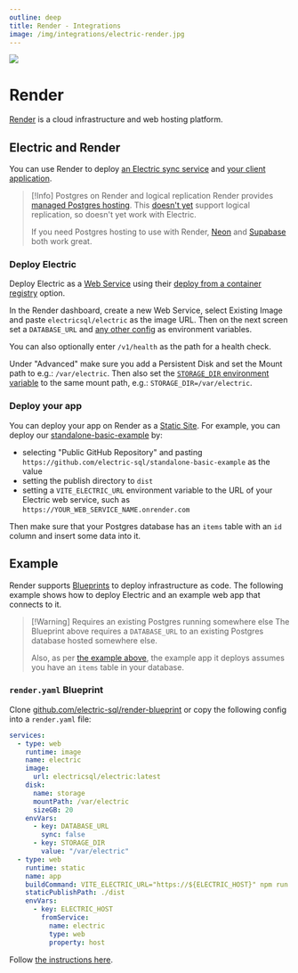 ```yaml
---
outline: deep
title: Render - Integrations
image: /img/integrations/electric-render.jpg
---
```


<img src="/img/integrations/render.svg" class="product-icon" />

# Render

[Render](https://render.com) is a cloud infrastructure and web hosting platform.

## Electric and Render

You can use Render to deploy [an Electric sync service](#deploy-electric) and [your client application](#deploy-your-app).

> [!Info] Postgres on Render and logical replication
> Render provides [managed Postgres hosting](https://docs.render.com/postgresql). This [doesn't yet](https://feedback.render.com/features/p/allow-for-postgres-logical-replication) support logical replication, so doesn't yet work with Electric.
>
> If you need Postgres hosting to use with Render, [Neon](./neon) and [Supabase](./supabase) both work great.

### Deploy Electric

Deploy Electric as a [Web Service](https://docs.render.com/web-services) using their [deploy from a container registry](https://docs.render.com/web-services#deploy-from-a-container-registry) option.

In the Render dashboard, create a new Web Service, select Existing Image and paste `electricsql/electric` as the image URL. Then on the next screen set a `DATABASE_URL` and [any other config](/docs/api/config) as environment variables.

You can also optionally enter `/v1/health` as the path for a health check.

Under "Advanced" make sure you add a Persistent Disk and set the Mount path to e.g.: `/var/electric`. Then also set the [`STORAGE_DIR` environment variable](/docs/api/config#storage-dir) to the same mount path, e.g.: `STORAGE_DIR=/var/electric`.

### Deploy your app

You can deploy your app on Render as a [Static Site](https://docs.render.com/static-sites). For example, you can deploy our [standalone-basic-example](https://github.com/electric-sql/standalone-basic-example) by:

- selecting "Public GitHub Repository" and pasting `https://github.com/electric-sql/standalone-basic-example` as the value
- setting the publish directory to `dist`
- setting a `VITE_ELECTRIC_URL` environment variable to the URL of your Electric web service, such as `https://YOUR_WEB_SERVICE_NAME.onrender.com`

Then make sure that your Postgres database has an `items` table with an `id` column and insert some data into it.

## Example

Render supports [Blueprints](https://docs.render.com/infrastructure-as-code) to deploy infrastructure as code. The following example shows how to deploy Electric and an example web app that connects to it.

> [!Warning] Requires an existing Postgres running somewhere else
> The Blueprint above requires a `DATABASE_URL` to an existing Postgres database hosted somewhere else.
>
> Also, as per [the example above](#deploy-your-app), the example app it deploys assumes you have an `items` table in your database.

### `render.yaml` Blueprint

Clone [github.com/electric-sql/render-blueprint](https://github.com/electric-sql/render-blueprint) or copy the following config into a `render.yaml` file:

```yaml
services:
  - type: web
    runtime: image
    name: electric
    image:
      url: electricsql/electric:latest
    disk:
      name: storage
      mountPath: /var/electric
      sizeGB: 20
    envVars:
      - key: DATABASE_URL
        sync: false
      - key: STORAGE_DIR
        value: "/var/electric"
  - type: web
    runtime: static
    name: app
    buildCommand: VITE_ELECTRIC_URL="https://${ELECTRIC_HOST}" npm run build
    staticPublishPath: ./dist
    envVars:
      - key: ELECTRIC_HOST
        fromService:
          name: electric
          type: web
          property: host
```

Follow [the instructions here](https://docs.render.com/infrastructure-as-code#setup).
